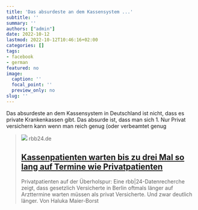 ```yaml
---
title: 'Das absurdeste an dem Kassensystem ...'
subtitle: ''
summary: ''
authors: ["admin"]
date: 2022-10-12
lastmod: 2022-10-12T10:46:16+02:00
categories: []
tags:
- facebook
- german
featured: no
image:
  caption: ''
  focal_point: ''
  preview_only: no
slug: ''
---
```

Das absurdeste an dem Kassensystem in Deutschland ist nicht, dass es private Krankenkassen gibt. Das absurde ist, dass man sich 1. Nur Privat versichern kann wenn man reich genug (oder verbeamtet genug
> [![](https://www.rbb24.de/content/dam/rbb/rbb/rbb24/2022/2022_10/dpa/98225005-1-.jpg.jpg/size=708x398.jpg)](https://www.rbb24.de/panorama/beitrag/2022/10/wartezeiten-patienten-privat-gesetzlich-daten-vergleich.html)
> rbb24.de
> ## [Kassenpatienten warten bis zu drei Mal so lang auf Termine wie Privatpatienten](https://www.rbb24.de/panorama/beitrag/2022/10/wartezeiten-patienten-privat-gesetzlich-daten-vergleich.html)
>
>Privatpatienten auf der Überholspur: Eine rbb|24-Datenrecherche zeigt, dass gesetzlich Versicherte in Berlin oftmals länger auf Arzttermine warten müssen als privat Versicherte. Und zwar deutlich länger. Von Haluka Maier-Borst


